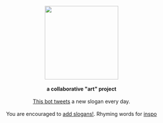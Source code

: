<p align="center">
  <img src="https://pbs.twimg.com/profile_images/833740986220044288/GOfi6QUd_400x400.jpg" height="200px"/>
  <br><br>
  <b>a collaborative "art" project</b>
  <br><br>
  <a href="https://twitter.com/_nikebot">This bot tweets</a> a new slogan every day.
  <br><br>
  You are encouraged to <a href="https://github.com/siddharthkp/just-do-it-pls/blob/master/slogans.json">add slogans!</a>. Rhyming words for <a href="https://www.rhymezone.com/r/rhyme.cgi?Word=do&typeofrhyme=adv">inspo</a>
</p>

&nbsp;

